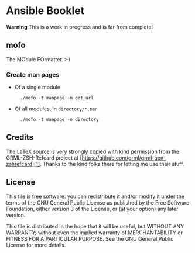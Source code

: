 # Ansible Booklet

**Warning** This is a work in progress and is far from complete!

## mofo

The MOdule FOrmatter. :-)

### Create man pages

* Of a single module

		./mofo -t manpage -m get_url

* Of all modules, in `directory/*.man`

		./mofo -t manpage -o directory


## Credits

The LaTeX source is very strongly copied with kind permission from the GRML-ZSH-Refcard
project at [https://github.com/grml/grml-gen-zshrefcard][1]. Thanks to the kind folks there
for letting me use their stuff.

## License

This file is free software: you can redistribute it and/or modify
it under the terms of the GNU General Public License as published by
the Free Software Foundation, either version 3 of the License, or
(at your option) any later version.

This file is distributed in the hope that it will be useful,
but WITHOUT ANY WARRANTY; without even the implied warranty of
MERCHANTABILITY or FITNESS FOR A PARTICULAR PURPOSE.  See the
GNU General Public License for more details.


  [1]: https://github.com/grml/grml-gen-zshrefcard

